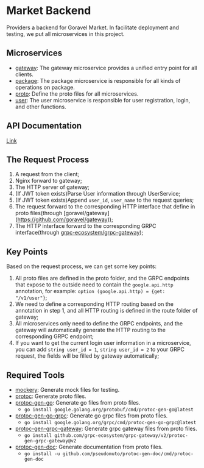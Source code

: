 # Market Backend

Providers a backend for Goravel Market. In facilitate deployment and testing, we put all microservices in this project.

## Microservices

- [gateway](src/go/gateway/README.md): The gateway microservice provides a unified entry point for all clients.
- [package](src/go/package/README.md): The package microservice is responsible for all kinds of operations on package.
- [proto](src/proto/README.md): Define the proto files for all microservices.
- [user](src/go/user/README.md): The user microservice is responsible for user registration, login, and other functions.

## API Documentation

[Link](https://htmlpreview.github.io/?https://github.com/goravel-ecosystem/market-backend/blob/master/src/doc/index.html#string)

## The Request Process

1. A request from the client;
2. Nginx forward to gateway;
3. The HTTP server of gateway;
4. (If JWT token exists)Parse User information through UserService;
5. (If JWT token exists)Append `user_id`, `user_name` to the request queries;
6. The request forward to the corresponding HTTP interface that define in proto files(through [goravel/gateway]
(https://github.com/goravel/gateway));
7. The HTTP interface forward to the corresponding GRPC interface(through [grpc-ecosystem/grpc-gateway](https://github.com/grpc-ecosystem/grpc-gateway));

## Key Points

Based on the request process, we can get some key points:

1. All proto files are defined in the proto folder, and the GRPC endpoints that expose to the outside need to 
   contain the `google.api.http` annotation, for example: `option (google.api.http) = {get: "/v1/user"}`;
2. We need to define a corresponding HTTP routing based on the annotation in step 1, and all HTTP routing is 
   defined in the route folder of gateway;
3. All microservices only need to define the GRPC endpoints, and the gateway will automatically generate the 
   HTTP routing to the corresponding GRPC endpoint;
4. If you want to get the current login user information in a microservice, you can add `string user_id = 1`, 
   `string user_id = 2` to your GRPC request, the fields will be filled by gateway automatically; 

## Required Tools

- [mockery](https://vektra.github.io/mockery/latest/installation/#github-release): Generate mock files for testing.
- [protoc](https://grpc.io/docs/protoc-installation/): Generate proto files.
- [protoc-gen-go](https://grpc.io/docs/languages/go/quickstart/#prerequisites): Generate go files from proto files.
  - `go install google.golang.org/protobuf/cmd/protoc-gen-go@latest`
- [protoc-gen-go-grpc](https://grpc.io/docs/languages/go/quickstart/#prerequisites): Generate go grpc files from proto 
  files.
  - `go install google.golang.org/grpc/cmd/protoc-gen-go-grpc@latest`
- [protoc-gen-grpc-gateway](https://github.com/grpc-ecosystem/grpc-gateway): Generate grpc gateway files from proto files.
  - `go install github.com/grpc-ecosystem/grpc-gateway/v2/protoc-gen-grpc-gateway@v2`
- [protoc-gen-doc](https://github.com/pseudomuto/protoc-gen-doc): Generate documentation from proto files.
  - `go install -u github.com/pseudomuto/protoc-gen-doc/cmd/protoc-gen-doc`
